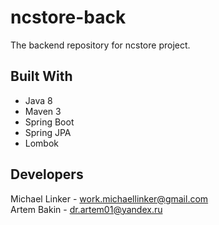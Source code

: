 # ncstore-back

The backend repository for ncstore project.

## Built With
- Java 8
- Maven 3
- Spring Boot
- Spring JPA
- Lombok

## Developers

Michael Linker - [work.michaellinker@gmail.com](work.michaellinker@gmail.com)  
Artem Bakin - [dr.artem01@yandex.ru](dr.artem01@yandex.ru)